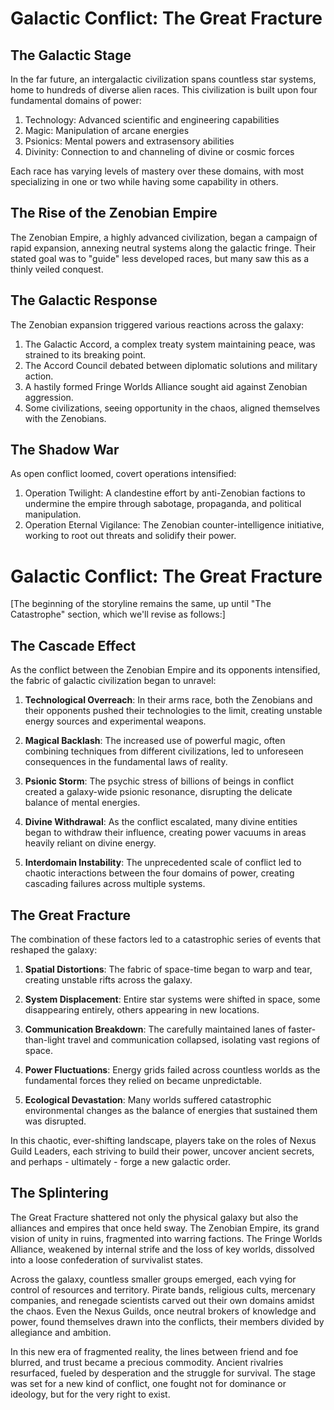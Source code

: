 # Galactic Conflict: The Great Fracture

## The Galactic Stage

In the far future, an intergalactic civilization spans countless star systems, home to hundreds of diverse alien races. This civilization is built upon four fundamental domains of power:

1. Technology: Advanced scientific and engineering capabilities
2. Magic: Manipulation of arcane energies
3. Psionics: Mental powers and extrasensory abilities
4. Divinity: Connection to and channeling of divine or cosmic forces

Each race has varying levels of mastery over these domains, with most specializing in one or two while having some capability in others.

## The Rise of the Zenobian Empire

The Zenobian Empire, a highly advanced civilization, began a campaign of rapid expansion, annexing neutral systems along the galactic fringe. Their stated goal was to "guide" less developed races, but many saw this as a thinly veiled conquest.

## The Galactic Response

The Zenobian expansion triggered various reactions across the galaxy:

1. The Galactic Accord, a complex treaty system maintaining peace, was strained to its breaking point.
2. The Accord Council debated between diplomatic solutions and military action.
3. A hastily formed Fringe Worlds Alliance sought aid against Zenobian aggression.
4. Some civilizations, seeing opportunity in the chaos, aligned themselves with the Zenobians.

## The Shadow War

As open conflict loomed, covert operations intensified:

1. Operation Twilight: A clandestine effort by anti-Zenobian factions to undermine the empire through sabotage, propaganda, and political manipulation.
2. Operation Eternal Vigilance: The Zenobian counter-intelligence initiative, working to root out threats and solidify their power.

# Galactic Conflict: The Great Fracture

[The beginning of the storyline remains the same, up until "The Catastrophe" section, which we'll revise as follows:]

## The Cascade Effect

As the conflict between the Zenobian Empire and its opponents intensified, the fabric of galactic civilization began to unravel:

1. **Technological Overreach**: In their arms race, both the Zenobians and their opponents pushed their technologies to the limit, creating unstable energy sources and experimental weapons.

2. **Magical Backlash**: The increased use of powerful magic, often combining techniques from different civilizations, led to unforeseen consequences in the fundamental laws of reality.

3. **Psionic Storm**: The psychic stress of billions of beings in conflict created a galaxy-wide psionic resonance, disrupting the delicate balance of mental energies.

4. **Divine Withdrawal**: As the conflict escalated, many divine entities began to withdraw their influence, creating power vacuums in areas heavily reliant on divine energy.

5. **Interdomain Instability**: The unprecedented scale of conflict led to chaotic interactions between the four domains of power, creating cascading failures across multiple systems.

## The Great Fracture

The combination of these factors led to a catastrophic series of events that reshaped the galaxy:

1. **Spatial Distortions**: The fabric of space-time began to warp and tear, creating unstable rifts across the galaxy.

2. **System Displacement**: Entire star systems were shifted in space, some disappearing entirely, others appearing in new locations.

3. **Communication Breakdown**: The carefully maintained lanes of faster-than-light travel and communication collapsed, isolating vast regions of space.

4. **Power Fluctuations**: Energy grids failed across countless worlds as the fundamental forces they relied on became unpredictable.

5. **Ecological Devastation**: Many worlds suffered catastrophic environmental changes as the balance of energies that sustained them was disrupted.

In this chaotic, ever-shifting landscape, players take on the roles of Nexus Guild Leaders, each striving to build their power, uncover ancient secrets, and perhaps - ultimately - forge a new galactic order.

## The Splintering

The Great Fracture shattered not only the physical galaxy but also the alliances and empires that once held sway. The Zenobian Empire, its grand vision of unity in ruins, fragmented into warring factions. The Fringe Worlds Alliance, weakened by internal strife and the loss of key worlds, dissolved into a loose confederation of survivalist states.

Across the galaxy, countless smaller groups emerged, each vying for control of resources and territory. Pirate bands, religious cults, mercenary companies, and renegade scientists carved out their own domains amidst the chaos. Even the Nexus Guilds, once neutral brokers of knowledge and power, found themselves drawn into the conflicts, their members divided by allegiance and ambition.

In this new era of fragmented reality, the lines between friend and foe blurred, and trust became a precious commodity. Ancient rivalries resurfaced, fueled by desperation and the struggle for survival. The stage was set for a new kind of conflict, one fought not for dominance or ideology, but for the very right to exist.
